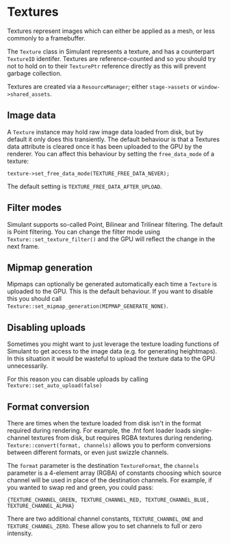 
# Textures

Textures represent images which can either be applied as a mesh, or less commonly to a framebuffer.

The `Texture` class in Simulant represents a texture, and has a counterpart `TextureID` identifer. Textures are reference-counted and so you should try not to hold on to their `TexturePtr` reference
directly as this will prevent garbage collection.

Textures are created via a `ResourceManager`; either `stage->assets` or `window->shared_assets`.

## Image data

A `Texture` instance may hold raw image data loaded from disk, but by default it only does this transiently. The default behaviour is that a Textures data attribute is cleared once it has been uploaded to the GPU by the renderer. You can affect this behaviour by setting the `free_data_mode` of a texture:

```
texture->set_free_data_mode(TEXTURE_FREE_DATA_NEVER);
```

The default setting is `TEXTURE_FREE_DATA_AFTER_UPLOAD`. 


## Filter modes

Simulant supports so-called Point, Bilinear and Trilinear filtering. The default is Point filtering. You can change the filter mode using `Texture::set_texture_filter()` and the GPU will reflect the change in the next frame.

## Mipmap generation

Mipmaps can optionally be generated automatically each time a `Texture` is uploaded to the GPU. This is the default behaviour. If you want to disable this you should call `Texture::set_mipmap_generation(MIPMAP_GENERATE_NONE)`. 

## Disabling uploads

Sometimes you might want to just leverage the texture loading functions of Simulant to get access to the image data (e.g. for generating heightmaps). In this situation it would be wasteful to
upload the texture data to the GPU unnecessarily. 

For this reason you can disable uploads by calling `Texture::set_auto_upload(false)`
 
## Format conversion

There are times when the texture loaded from disk isn't in the format required during rendering. For example, the .fnt font loader loads single-channel textures from disk, but requires RGBA
textures during rendering. `Texture::convert(format, channels)` allows you to perform conversions
between different formats, or even just swizzle channels.

The `format` parameter is the destination `TextureFormat`, the `channels` parameter is a 4-element array (RGBA) of constants choosing which source channel will be used in place of the destination channels. For example, if you wanted to swap red and green, you could pass:

```
{TEXTURE_CHANNEL_GREEN, TEXTURE_CHANNEL_RED, TEXTURE_CHANNEL_BLUE, TEXTURE_CHANNEL_ALPHA}
```

There are two additional channel constants, `TEXTURE_CHANNEL_ONE` and `TEXTURE_CHANNEL_ZERO`. These allow you to set channels to full or zero intensity.


